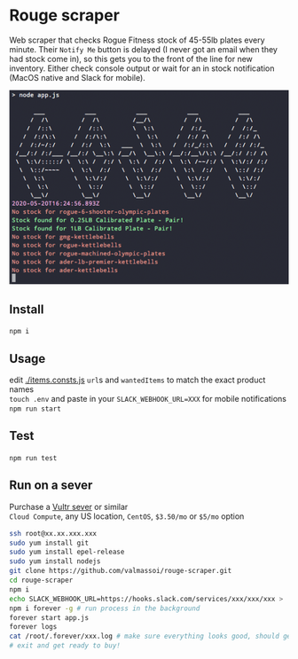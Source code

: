 # Rouge scraper
Web scraper that checks Rogue Fitness stock of 45-55lb plates every minute. Their `Notify Me` button is delayed (I never got an email when they had stock come in), so this gets you to the front of the line for new inventory. Either check console output or wait for an in stock notification (MacOS native and Slack for mobile).

![Screen Shot of app running in Terminal](./images/ScreenShot.png)

## Install
`npm i`

## Usage
edit [./items.consts.js](./items.consts.js) `url`s and `wantedItems` to match the exact product names  
`touch .env` and paste in your `SLACK_WEBHOOK_URL=XXX` for mobile notifications
`npm run start`

## Test
`npm run test`

## Run on a sever
Purchase a [Vultr sever](https://www.vultr.com/?ref=7242522) or similar  
`Cloud Compute`, any US location, `CentOS`, `$3.50/mo` or `$5/mo` option  
```bash
ssh root@xx.xx.xxx.xxx
sudo yum install git
sudo yum install epel-release
sudo yum install nodejs
git clone https://github.com/valmassoi/rouge-scraper.git
cd rouge-scraper
npm i
echo SLACK_WEBHOOK_URL=https://hooks.slack.com/services/xxx/xxx/xxx > .env
npm i forever -g # run process in the background
forever start app.js 
forever logs
cat /root/.forever/xxx.log # make sure everything looks good, should get a slack notification
# exit and get ready to buy!
```
